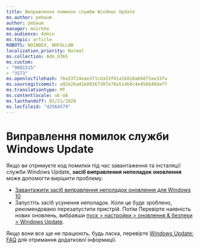```yaml
---
title: Виправлення помилок служби Windows Update
ms.author: pebaum
author: pebaum
manager: mnirkhe
ms.audience: Admin
ms.topic: article
ROBOTS: NOINDEX, NOFOLLOW
localization_priority: Normal
ms.collection: Adm_O365
ms.custom:
- "9001515"
- "3573"
ms.openlocfilehash: 76e53f24eae5f1cda53f01a16810a668f5ae33fa
ms.sourcegitcommit: a92e2bad1e89367307e78a514b8c4e456640daff
ms.translationtype: MT
ms.contentlocale: uk-UA
ms.lasthandoff: 02/21/2020
ms.locfileid: "42564579"
---
```

# <a name="fix-windows-update-errors"></a>Виправлення помилок служби Windows Update

Якщо ви отримуєте код помилки під час завантаження та інсталяції служби Windows Update, **засіб виправлення неполадок оновлення** може допомогти вирішити проблему.

- [Завантажити засіб виправлення неполадок оновлення для Windows 10](https://support.microsoft.com/en-us/help/4027322/windows-update-troubleshooter)
- Запустіть засіб усунення неполадок. Коли це буде зроблено, рекомендовано перезапустити пристрій. Потім Перевірте наявність нових оновлень, вибравши [пуск > настройки > оновлення & безпеки > Windows Update](ms-settings:windowsupdate).

Якщо вони все ще не працюють, будь ласка, перевірте [Windows Update: FAQ](https://support.microsoft.com/help/12373/windows-update-faq) для отримання додаткової інформації.
